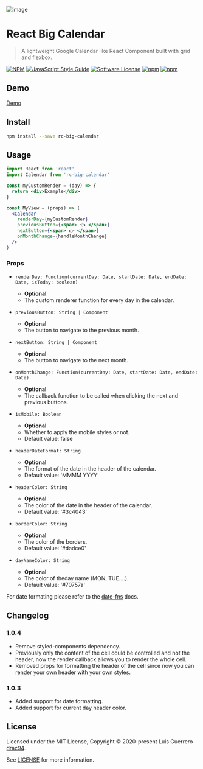 ![image](https://user-images.githubusercontent.com/1719915/80829582-0ce29380-8bad-11ea-9c61-dd8e4d47f268.png)

# React Big Calendar

> A lightweight Google Calendar like React Component built with grid and flexbox.

[![NPM](https://img.shields.io/npm/v/rc-big-calendar.svg)](https://www.npmjs.com/package/rc-big-calendar) [![JavaScript Style Guide](https://img.shields.io/badge/code_style-standard-brightgreen.svg)](https://standardjs.com)
[![Software License](https://img.shields.io/badge/license-MIT-brightgreen.svg)](LICENSE.md)
[![npm](https://img.shields.io/npm/dt/rc-big-calendar.svg)](https://www.npmjs.com/package/rc-big-calendar)
[![npm](https://img.shields.io/npm/dw/rc-big-calendar.svg)](https://www.npmjs.com/package/rc-big-calendar)

## Demo

[Demo](https://www.luisguerrero.me/rc-big-calendar/)

## Install

```bash
npm install --save rc-big-calendar
```

## Usage

```jsx
import React from 'react'
import Calendar from 'rc-big-calendar'

const myCustomRender = (day) => {
  return <div>Example</div>
}

const MyView = (props) => (
  <Calendar
    renderDay={myCustomRender}
    previousButton={<span> 👈 </span>}
    nextButton={<span> 👉 </span>}
    onMonthChange={handleMonthChange}
  />
)
```

### Props

- `renderDay: Function(currentDay: Date, startDate: Date, endDate: Date, isToday: boolean)`

  - **Optional**
  - The custom renderer function for every day in the calendar.

- `previousButton: String | Component`

  - **Optional**
  - The button to navigate to the previous month.

- `nextButton: String | Component`
  - **Optional**
  - The button to navigate to the next month.

* `onMonthChange: Function(currentDay: Date, startDate: Date, endDate: Date)`

  - **Optional**
  - The callback function to be called when clicking the next and previous buttons.

* `isMobile: Boolean`

  - **Optional**
  - Whether to apply the mobile styles or not.
  - Default value: false

* `headerDateFormat: String`

  - **Optional**
  - The format of the date in the header of the calendar.
  - Default value: 'MMMM YYYY'

* `headerColor: String`

  - **Optional**
  - The color of the date in the header of the calendar.
  - Default value: '#3c4043'

* `borderColor: String`

  - **Optional**
  - The color of the borders.
  - Default value: '#dadce0'

* `dayNameColor: String`
  - **Optional**
  - The color of theday name (MON, TUE....).
  - Default value: '#70757a'

For date formating please refer to the [date-fns](https://date-fns.org/v1.28.5/docs/format) docs.

## Changelog

### 1.0.4

- Remove styled-components dependency.
- Previously only the content of the cell could be controlled and not the header, now the render callback allows you to render the whole cell.
- Removed props for formatting the header of the cell since now you can render your own header with your own styles.

### 1.0.3

- Added support for date formatting.
- Added support for current day header color.

## License

Licensed under the MIT License, Copyright © 2020-present Luis Guerrero [drac94](https://github.com/drac94).

See [LICENSE](./LICENSE) for more information.
